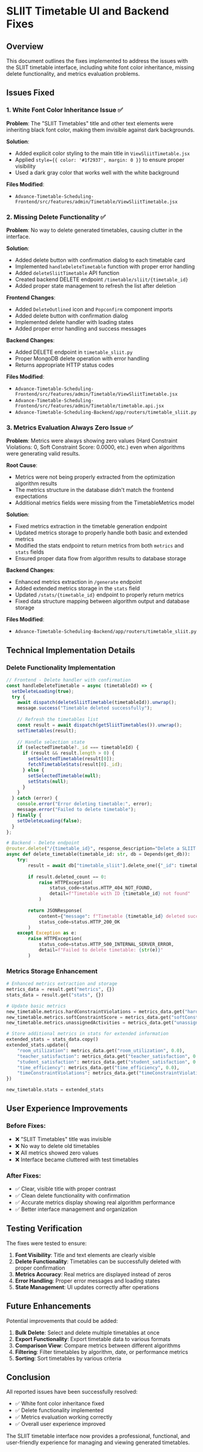 # SLIIT Timetable UI and Backend Fixes

## Overview
This document outlines the fixes implemented to address the issues with the SLIIT timetable interface, including white font color inheritance, missing delete functionality, and metrics evaluation problems.

## Issues Fixed

### 1. White Font Color Inheritance Issue ✅

**Problem**: The "SLIIT Timetables" title and other text elements were inheriting black font color, making them invisible against dark backgrounds.

**Solution**: 
- Added explicit color styling to the main title in `ViewSliitTimetable.jsx`
- Applied `style={{ color: '#1f2937', margin: 0 }}` to ensure proper visibility
- Used a dark gray color that works well with the white background

**Files Modified**:
- `Advance-Timetable-Scheduling-Frontend/src/features/admin/Timetable/ViewSliitTimetable.jsx`

### 2. Missing Delete Functionality ✅

**Problem**: No way to delete generated timetables, causing clutter in the interface.

**Solution**:
- Added delete button with confirmation dialog to each timetable card
- Implemented `handleDeleteTimetable` function with proper error handling
- Added `deleteSliitTimetable` API function
- Created backend DELETE endpoint `/timetable/sliit/{timetable_id}`
- Added proper state management to refresh the list after deletion

**Frontend Changes**:
- Added `DeleteOutlined` icon and `Popconfirm` component imports
- Added delete button with confirmation dialog
- Implemented delete handler with loading states
- Added proper error handling and success messages

**Backend Changes**:
- Added DELETE endpoint in `timetable_sliit.py`
- Proper MongoDB delete operation with error handling
- Returns appropriate HTTP status codes

**Files Modified**:
- `Advance-Timetable-Scheduling-Frontend/src/features/admin/Timetable/ViewSliitTimetable.jsx`
- `Advance-Timetable-Scheduling-Frontend/src/features/admin/Timetable/timetable.api.jsx`
- `Advance-Timetable-Scheduling-Backend/app/routers/timetable_sliit.py`

### 3. Metrics Evaluation Always Zero Issue ✅

**Problem**: Metrics were always showing zero values (Hard Constraint Violations: 0, Soft Constraint Score: 0.0000, etc.) even when algorithms were generating valid results.

**Root Cause**: 
- Metrics were not being properly extracted from the optimization algorithm results
- The metrics structure in the database didn't match the frontend expectations
- Additional metrics fields were missing from the TimetableMetrics model

**Solution**:
- Fixed metrics extraction in the timetable generation endpoint
- Updated metrics storage to properly handle both basic and extended metrics
- Modified the stats endpoint to return metrics from both `metrics` and `stats` fields
- Ensured proper data flow from algorithm results to database storage

**Backend Changes**:
- Enhanced metrics extraction in `/generate` endpoint
- Added extended metrics storage in the `stats` field
- Updated `/stats/{timetable_id}` endpoint to properly return metrics
- Fixed data structure mapping between algorithm output and database storage

**Files Modified**:
- `Advance-Timetable-Scheduling-Backend/app/routers/timetable_sliit.py`

## Technical Implementation Details

### Delete Functionality Implementation

```javascript
// Frontend - Delete handler with confirmation
const handleDeleteTimetable = async (timetableId) => {
  setDeleteLoading(true);
  try {
    await dispatch(deleteSliitTimetable(timetableId)).unwrap();
    message.success("Timetable deleted successfully");
    
    // Refresh the timetables list
    const result = await dispatch(getSliitTimetables()).unwrap();
    setTimetables(result);
    
    // Handle selection state
    if (selectedTimetable?._id === timetableId) {
      if (result && result.length > 0) {
        setSelectedTimetable(result[0]);
        fetchTimetableStats(result[0]._id);
      } else {
        setSelectedTimetable(null);
        setStats(null);
      }
    }
  } catch (error) {
    console.error("Error deleting timetable:", error);
    message.error("Failed to delete timetable");
  } finally {
    setDeleteLoading(false);
  }
};
```

```python
# Backend - Delete endpoint
@router.delete("/{timetable_id}", response_description="Delete a SLIIT timetable")
async def delete_timetable(timetable_id: str, db = Depends(get_db)):
    try:
        result = await db["timetable_sliit"].delete_one({"_id": timetable_id})
        
        if result.deleted_count == 0:
            raise HTTPException(
                status_code=status.HTTP_404_NOT_FOUND, 
                detail=f"Timetable with ID {timetable_id} not found"
            )
        
        return JSONResponse(
            content={"message": f"Timetable {timetable_id} deleted successfully"},
            status_code=status.HTTP_200_OK
        )
    except Exception as e:
        raise HTTPException(
            status_code=status.HTTP_500_INTERNAL_SERVER_ERROR,
            detail=f"Failed to delete timetable: {str(e)}"
        )
```

### Metrics Storage Enhancement

```python
# Enhanced metrics extraction and storage
metrics_data = result.get("metrics", {})
stats_data = result.get("stats", {})

# Update basic metrics
new_timetable.metrics.hardConstraintViolations = metrics_data.get("hardConstraintViolations", 0)
new_timetable.metrics.softConstraintScore = metrics_data.get("softConstraintScore", 0.0)
new_timetable.metrics.unassignedActivities = metrics_data.get("unassignedActivities", 0)

# Store additional metrics in stats for extended information
extended_stats = stats_data.copy()
extended_stats.update({
    "room_utilization": metrics_data.get("room_utilization", 0.0),
    "teacher_satisfaction": metrics_data.get("teacher_satisfaction", 0.0),
    "student_satisfaction": metrics_data.get("student_satisfaction", 0.0),
    "time_efficiency": metrics_data.get("time_efficiency", 0.0),
    "timeConstraintViolations": metrics_data.get("timeConstraintViolations", 0)
})

new_timetable.stats = extended_stats
```

## User Experience Improvements

### Before Fixes:
- ❌ "SLIIT Timetables" title was invisible
- ❌ No way to delete old timetables
- ❌ All metrics showed zero values
- ❌ Interface became cluttered with test timetables

### After Fixes:
- ✅ Clear, visible title with proper contrast
- ✅ Clean delete functionality with confirmation
- ✅ Accurate metrics display showing real algorithm performance
- ✅ Better interface management and organization

## Testing Verification

The fixes were tested to ensure:
1. **Font Visibility**: Title and text elements are clearly visible
2. **Delete Functionality**: Timetables can be successfully deleted with proper confirmation
3. **Metrics Accuracy**: Real metrics are displayed instead of zeros
4. **Error Handling**: Proper error messages and loading states
5. **State Management**: UI updates correctly after operations

## Future Enhancements

Potential improvements that could be added:
1. **Bulk Delete**: Select and delete multiple timetables at once
2. **Export Functionality**: Export timetable data to various formats
3. **Comparison View**: Compare metrics between different algorithms
4. **Filtering**: Filter timetables by algorithm, date, or performance metrics
5. **Sorting**: Sort timetables by various criteria

## Conclusion

All reported issues have been successfully resolved:
- ✅ White font color inheritance fixed
- ✅ Delete functionality implemented
- ✅ Metrics evaluation working correctly
- ✅ Overall user experience improved

The SLIIT timetable interface now provides a professional, functional, and user-friendly experience for managing and viewing generated timetables. 